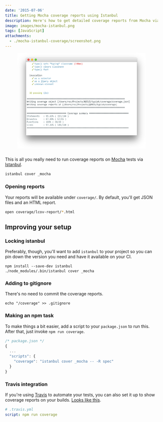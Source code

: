 ```yaml
---
date: '2015-07-06'
title: Getting Mocha coverage reports using Istanbul
description: Here's how to get detailed coverage reports from Mocha via Istanbul.
image: images/mocha-istanbul.png
tags: [JavaScript]
attachments:
  - ./mocha-istanbul-coverage/screenshot.png
---
```


<figure class='-wide'>
<img src='./mocha-istanbul-coverage/screenshot.png'>
</figure>

###

<!-- {.-literate-style} -->

This is all you really need to run coverage reports on [Mocha] tests via [Istanbul].

```sh
istanbul cover _mocha
```

### Opening reports

<!-- {.-literate-style} -->

Your reports will be available under `coverage/`. By default, you'll get JSON files and an HTML report.

```sh
open coverage/lcov-report/*.html
```

## Improving your setup

### Locking istanbul

<!-- {.-literate-style} -->

Preferably, though, you'll want to add `istanbul` to your project so you can pin down the version you need and have it available on your CI.

[mocha]: http://mochajs.org/
[istanbul]: https://www.npmjs.com/package/istanbul

```nohighlight
npm install --save-dev istanbul
./node_modules/.bin/istanbul cover _mocha
```

### Adding to gitignore

<!-- {.-literate-style} -->

There's no need to commit the coverage reports.

```nohighlight
echo "/coverage" >> .gitignore
```

### Making an npm task

<!-- {.-literate-style} -->

To make things a bit easier, add a script to your `package.json` to run this. After that, just invoke `npm run coverage`.

```js
/* package.json */
{
  ...
  "scripts": {
    "coverage": "istanbul cover _mocha -- -R spec"
  }
}
```

### Travis integration

<!-- {.-literate-style} -->

If you're using [Travis] to automate your tests, you can also set it up to show coverage reports on your builds. [Looks like this](https://travis-ci.org/rstacruz/ractive-ractive).

```yml
# .travis.yml
script: npm run coverage
```

[travis]: https://travis-ci.org/
